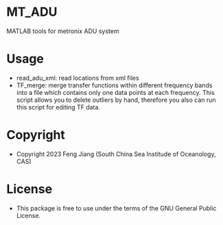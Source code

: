 # MT_ADU
 MATLAB tools for metronix ADU system 

# Usage
 * read_adu_xml: read locations from xml files
 * TF_merge: merge transfer functions within different frequency bands into a file which contains only one data points at each frequency. This script allows you to delete outliers by hand, therefore you also can run this script for editing TF data.

 # Copyright
  * Copyright 2023 Feng Jiang (South China Sea Institude of Oceanology, CAS)

 # License
  * This package is free to use under the terms of the GNU General Public License.
